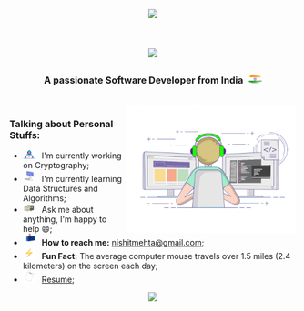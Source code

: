 <!--
  <p align="right">
    <img src ="https://komarev.com/ghpvc/?username=nishitxmehta&style=for-the-badge&color=FFA500&label=Profile+Views"/>
  </p>
-->

<p align="center">
  <img src="https://capsule-render.vercel.app/api?type=waving&color=gradient&height=100&section=header"/>
</p>

<h1 align="center">
  <img src="https://readme-typing-svg.herokuapp.com/?font=Product+Sans&size=35&duration=4000&pause=1000&color=FFA500&center=true&vCenter=true&width=500&height=70&lines=Hi+There!+%F0%9F%91%8B;I%27m+Nishit+Mehta!+%F0%9F%91%A8%E2%80%8D%F0%9F%92%BB">
</h1>

<h3 align="center"> 
  A passionate Software Developer from India&nbsp&nbsp<img alt="🇮🇳" src="https://github.com/nishitxmehta/nishitxmehta/blob/main/assest/BharatFlag.png" width="25">
</h3>

<br>

<img align="right" alt="GIF" src="https://github.com/nishitxmehta/nishitxmehta/blob/main/assest/programmer.gif" width="300" height="225" />

<h3 align="left"> 
  Talking about Personal Stuffs:
</h3>

- <img src="https://github.com/nishitxmehta/nishitxmehta/blob/main/assest/working.gif" width="21" />&nbsp;&nbsp; I'm currently working on Cryptography;
- <img src="https://github.com/nishitxmehta/nishitxmehta/blob/main/assest/learning.gif" width="21" />&nbsp;&nbsp; I'm currently learning Data Structures and Algorithms;
- <img src="https://github.com/nishitxmehta/nishitxmehta/blob/main/assest/message.gif" width="21" />&nbsp;&nbsp; Ask me about anything, I'm happy to help&nbsp;😄;
- <img src="https://github.com/nishitxmehta/nishitxmehta/blob/main/assest/letterbox.gif" width="21" />&nbsp;&nbsp; <b>How to reach me:</b> nishitmehta@gmail.com;
- <img src="https://github.com/nishitxmehta/nishitxmehta/blob/main/assest/lightningBolt.gif" width="21" />&nbsp;&nbsp; <b>Fun Fact:</b> The average computer mouse travels over 1.5 miles (2.4 kilometers) on the screen each day;
- <img src="https://github.com/nishitxmehta/nishitxmehta/blob/main/assest/resume.gif" width="21" />&nbsp;&nbsp; [Resume](https://drive.google.com/file/d/1UpV8q9aZZiKwT_iu8kyoOBFHuwWrG65z/view?usp=drive_link);

<p align="center">
  <img src="https://capsule-render.vercel.app/api?type=waving&color=gradient&height=100&section=footer"/>
</p>


<!--
**nishitxmehta/nishitxmehta** is a ✨ _special_ ✨ repository because its `README.md` (this file) appears on your GitHub profile.

Here are some ideas to get you started:

- 🔭 I’m currently working on ...
- 🌱 I’m currently learning ...
- 👯 I’m looking to collaborate on ...
- 🤔 I’m looking for help with ...
- 💬 Ask me about ...
- 📫 How to reach me: ...
- 😄 Pronouns: ...
- ⚡ Fun fact: ...
-->
